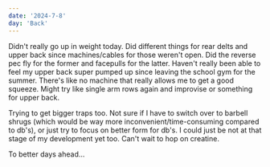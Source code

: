 ```yaml
---
date: '2024-7-8'
day: 'Back'
---
```


Didn't really go up in weight today. Did different things for rear delts and upper back since machines/cables for those weren't open. Did the reverse pec fly for the former and facepulls for the latter. Haven't really been able to feel my upper back super pumped up since leaving the school gym for the summer. There's like no machine that really allows me to get a good squeeze. Might try like single arm rows again and improvise or something for upper back.

Trying to get bigger traps too. Not sure if I have to switch over to barbell shrugs (which would be way more inconvenient/time-consuming compared to db's), or just try to focus on better form for db's. I could just be not at that stage of my development yet too. Can't wait to hop on creatine.

To better days ahead...